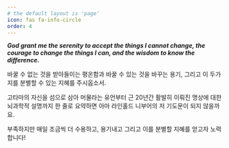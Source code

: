 ```yaml
---
# the default layout is 'page'
icon: fas fa-info-circle
order: 4
---
```


*__God grant me the serenity to accept the things I cannot change, the courage to change the things I can, and the wisdom to know the difference.__*
 
바꿀 수 없는 것을 받아들이는 평온함과 바꿀 수 있는 것을 바꾸는 용기, 그리고 이 두가지를 분별할 수 있는 지혜를 주시옵소서.

고타마의 자신을 섬으로 삼아 머물라는 유언부터 근 20년간 활발히 이뤄진 명상에 대한 뇌과학적 설명까지 한 줄로 요약하면 아마 라인홀드 니부어의 저 기도문이 되지 않을까요.

부족하지만 매일 조금씩 더 수용하고, 용기내고 그리고 이를 분별할 지혜를 얻고자 노력합니다!